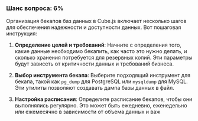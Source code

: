 ### Шанс вопроса: 6%

Организация бекапов баз данных в Cube.js включает несколько шагов для обеспечения надежности и доступности данных. Вот пошаговая инструкция:

1. **Определение целей и требований**: Начните с определения того, какие данные необходимо бекапить, как часто это нужно делать, и сколько хранения потребуется для резервных копий. Эти параметры будут зависеть от критичности данных и требований бизнеса.

2. **Выбор инструмента бекапа**: Выберите подходящий инструмент для бекапа, такой как `pg_dump` для PostgreSQL или `mysqldump` для MySQL. Эти утилиты позволяют создавать дампа базы данных в файл.

3. **Настройка расписания**: Определите расписание бекапов, чтобы они выполнялись регулярно. Это может быть ежедневно, еженедельно или ежемесячно в зависимости от объема данных и важ